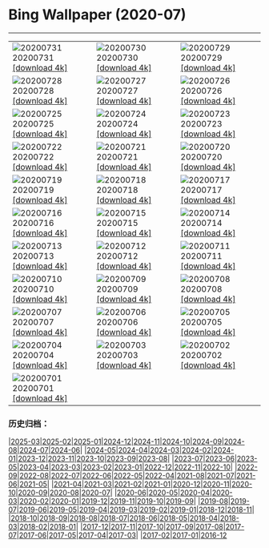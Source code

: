 # Bing Wallpaper (2020-07)
**************

<table><tr><td><img src="https://www.bing.com/th?id=OHR.LavaShip_ZH-CN3924445486_1920x1080.jpg" alt="20200731"> 20200731 <a href="https://www.bing.com/th?id=OHR.LavaShip_ZH-CN3924445486_UHD.jpg">[download 4k]</a></td><td><img src="https://www.bing.com/th?id=OHR.TahoeBeach_ZH-CN3786728560_1920x1080.jpg" alt="20200730"> 20200730 <a href="https://www.bing.com/th?id=OHR.TahoeBeach_ZH-CN3786728560_UHD.jpg">[download 4k]</a></td><td><img src="https://www.bing.com/th?id=OHR.HamerkopHunting_ZH-CN3632585255_1920x1080.jpg" alt="20200729"> 20200729 <a href="https://www.bing.com/th?id=OHR.HamerkopHunting_ZH-CN3632585255_UHD.jpg">[download 4k]</a></td></tr><tr><td><img src="https://www.bing.com/th?id=OHR.KallurLighthouse_ZH-CN3407251246_1920x1080.jpg" alt="20200728"> 20200728 <a href="https://www.bing.com/th?id=OHR.KallurLighthouse_ZH-CN3407251246_UHD.jpg">[download 4k]</a></td><td><img src="https://www.bing.com/th?id=OHR.HamelinPool_ZH-CN3309979763_1920x1080.jpg" alt="20200727"> 20200727 <a href="https://www.bing.com/th?id=OHR.HamelinPool_ZH-CN3309979763_UHD.jpg">[download 4k]</a></td><td><img src="https://www.bing.com/th?id=OHR.AerialTamul_ZH-CN3164679201_1920x1080.jpg" alt="20200726"> 20200726 <a href="https://www.bing.com/th?id=OHR.AerialTamul_ZH-CN3164679201_UHD.jpg">[download 4k]</a></td></tr><tr><td><img src="https://www.bing.com/th?id=OHR.WheatCastilla_ZH-CN2814576294_1920x1080.jpg" alt="20200725"> 20200725 <a href="https://www.bing.com/th?id=OHR.WheatCastilla_ZH-CN2814576294_UHD.jpg">[download 4k]</a></td><td><img src="https://www.bing.com/th?id=OHR.RedSailboat_ZH-CN2386102503_1920x1080.jpg" alt="20200724"> 20200724 <a href="https://www.bing.com/th?id=OHR.RedSailboat_ZH-CN2386102503_UHD.jpg">[download 4k]</a></td><td><img src="https://www.bing.com/th?id=OHR.KapamaCousins_ZH-CN2164304882_1920x1080.jpg" alt="20200723"> 20200723 <a href="https://www.bing.com/th?id=OHR.KapamaCousins_ZH-CN2164304882_UHD.jpg">[download 4k]</a></td></tr><tr><td><img src="https://www.bing.com/th?id=OHR.CausewayStones_ZH-CN2070328388_1920x1080.jpg" alt="20200722"> 20200722 <a href="https://www.bing.com/th?id=OHR.CausewayStones_ZH-CN2070328388_UHD.jpg">[download 4k]</a></td><td><img src="https://www.bing.com/th?id=OHR.RedBlueWildebeest_ZH-CN1024893552_1920x1080.jpg" alt="20200721"> 20200721 <a href="https://www.bing.com/th?id=OHR.RedBlueWildebeest_ZH-CN1024893552_UHD.jpg">[download 4k]</a></td><td><img src="https://www.bing.com/th?id=OHR.DinantBelgium_ZH-CN0913727176_1920x1080.jpg" alt="20200720"> 20200720 <a href="https://www.bing.com/th?id=OHR.DinantBelgium_ZH-CN0913727176_UHD.jpg">[download 4k]</a></td></tr><tr><td><img src="https://www.bing.com/th?id=OHR.EarthriseSequence_ZH-CN0750195611_1920x1080.jpg" alt="20200719"> 20200719 <a href="https://www.bing.com/th?id=OHR.EarthriseSequence_ZH-CN0750195611_UHD.jpg">[download 4k]</a></td><td><img src="https://www.bing.com/th?id=OHR.GrandCanalGondolas_ZH-CN0542933448_1920x1080.jpg" alt="20200718"> 20200718 <a href="https://www.bing.com/th?id=OHR.GrandCanalGondolas_ZH-CN0542933448_UHD.jpg">[download 4k]</a></td><td><img src="https://www.bing.com/th?id=OHR.NineSpotted_ZH-CN0422284522_1920x1080.jpg" alt="20200717"> 20200717 <a href="https://www.bing.com/th?id=OHR.NineSpotted_ZH-CN0422284522_UHD.jpg">[download 4k]</a></td></tr><tr><td><img src="https://www.bing.com/th?id=OHR.HappyBalloon_ZH-CN0324866466_1920x1080.jpg" alt="20200716"> 20200716 <a href="https://www.bing.com/th?id=OHR.HappyBalloon_ZH-CN0324866466_UHD.jpg">[download 4k]</a></td><td><img src="https://www.bing.com/th?id=OHR.FrederickSound_ZH-CN1838908749_1920x1080.jpg" alt="20200715"> 20200715 <a href="https://www.bing.com/th?id=OHR.FrederickSound_ZH-CN1838908749_UHD.jpg">[download 4k]</a></td><td><img src="https://www.bing.com/th?id=OHR.WinchesterCrypt_ZH-CN1683778044_1920x1080.jpg" alt="20200714"> 20200714 <a href="https://www.bing.com/th?id=OHR.WinchesterCrypt_ZH-CN1683778044_UHD.jpg">[download 4k]</a></td></tr><tr><td><img src="https://www.bing.com/th?id=OHR.PantheonParis_ZH-CN1546295756_1920x1080.jpg" alt="20200713"> 20200713 <a href="https://www.bing.com/th?id=OHR.PantheonParis_ZH-CN1546295756_UHD.jpg">[download 4k]</a></td><td><img src="https://www.bing.com/th?id=OHR.SunnyRainforest_ZH-CN1412617420_1920x1080.jpg" alt="20200712"> 20200712 <a href="https://www.bing.com/th?id=OHR.SunnyRainforest_ZH-CN1412617420_UHD.jpg">[download 4k]</a></td><td><img src="https://www.bing.com/th?id=OHR.WaterRipplesVideo_ZH-CN8790763092_1920x1080.jpg" alt="20200711"> 20200711 <a href="https://www.bing.com/th?id=OHR.WaterRipplesVideo_ZH-CN8790763092_UHD.jpg">[download 4k]</a></td></tr><tr><td><img src="https://www.bing.com/th?id=OHR.MangroveForest_ZH-CN1141787046_1920x1080.jpg" alt="20200710"> 20200710 <a href="https://www.bing.com/th?id=OHR.MangroveForest_ZH-CN1141787046_UHD.jpg">[download 4k]</a></td><td><img src="https://www.bing.com/th?id=OHR.BellTowerItaly_ZH-CN1011281003_1920x1080.jpg" alt="20200709"> 20200709 <a href="https://www.bing.com/th?id=OHR.BellTowerItaly_ZH-CN1011281003_UHD.jpg">[download 4k]</a></td><td><img src="https://www.bing.com/th?id=OHR.ColoradoColumbine_ZH-CN0901580141_1920x1080.jpg" alt="20200708"> 20200708 <a href="https://www.bing.com/th?id=OHR.ColoradoColumbine_ZH-CN0901580141_UHD.jpg">[download 4k]</a></td></tr><tr><td><img src="https://www.bing.com/th?id=OHR.NorfolkPups_ZH-CN0794024596_1920x1080.jpg" alt="20200707"> 20200707 <a href="https://www.bing.com/th?id=OHR.NorfolkPups_ZH-CN0794024596_UHD.jpg">[download 4k]</a></td><td><img src="https://www.bing.com/th?id=OHR.CalorisMDIS_ZH-CN8904275746_1920x1080.jpg" alt="20200706"> 20200706 <a href="https://www.bing.com/th?id=OHR.CalorisMDIS_ZH-CN8904275746_UHD.jpg">[download 4k]</a></td><td><img src="https://www.bing.com/th?id=OHR.Kamchatka_ZH-CN8647931935_1920x1080.jpg" alt="20200705"> 20200705 <a href="https://www.bing.com/th?id=OHR.Kamchatka_ZH-CN8647931935_UHD.jpg">[download 4k]</a></td></tr><tr><td><img src="https://www.bing.com/th?id=OHR.NantucketIsland_ZH-CN8295645754_1920x1080.jpg" alt="20200704"> 20200704 <a href="https://www.bing.com/th?id=OHR.NantucketIsland_ZH-CN8295645754_UHD.jpg">[download 4k]</a></td><td><img src="https://www.bing.com/th?id=OHR.OwlSunflowers_ZH-CN8154999485_1920x1080.jpg" alt="20200703"> 20200703 <a href="https://www.bing.com/th?id=OHR.OwlSunflowers_ZH-CN8154999485_UHD.jpg">[download 4k]</a></td><td><img src="https://www.bing.com/th?id=OHR.DogDays_ZH-CN8013834742_1920x1080.jpg" alt="20200702"> 20200702 <a href="https://www.bing.com/th?id=OHR.DogDays_ZH-CN8013834742_UHD.jpg">[download 4k]</a></td></tr><tr><td><img src="https://www.bing.com/th?id=OHR.HierapolisTurkey_ZH-CN6067183569_1920x1080.jpg" alt="20200701"> 20200701 <a href="https://www.bing.com/th?id=OHR.HierapolisTurkey_ZH-CN6067183569_UHD.jpg">[download 4k]</a></td><td></td><td></td></tr></table>

### 历史归档：

|[2025-03](/../2025-03/2025-03.md)|[2025-02](/../2025-02/2025-02.md)|[2025-01](/../2025-01/2025-01.md)|[2024-12](/../2024-12/2024-12.md)|[2024-11](/../2024-11/2024-11.md)|[2024-10](/../2024-10/2024-10.md)|[2024-09](/../2024-09/2024-09.md)|[2024-08](/../2024-08/2024-08.md)|[2024-07](/../2024-07/2024-07.md)|[2024-06](/../2024-06/2024-06.md)|
|[2024-05](/../2024-05/2024-05.md)|[2024-04](/../2024-04/2024-04.md)|[2024-03](/../2024-03/2024-03.md)|[2024-02](/../2024-02/2024-02.md)|[2024-01](/../2024-01/2024-01.md)|[2023-12](/../2023-12/2023-12.md)|[2023-11](/../2023-11/2023-11.md)|[2023-10](/../2023-10/2023-10.md)|[2023-09](/../2023-09/2023-09.md)|[2023-08](/../2023-08/2023-08.md)|
|[2023-07](/../2023-07/2023-07.md)|[2023-06](/../2023-06/2023-06.md)|[2023-05](/../2023-05/2023-05.md)|[2023-04](/../2023-04/2023-04.md)|[2023-03](/../2023-03/2023-03.md)|[2023-02](/../2023-02/2023-02.md)|[2023-01](/../2023-01/2023-01.md)|[2022-12](/../2022-12/2022-12.md)|[2022-11](/../2022-11/2022-11.md)|[2022-10](/../2022-10/2022-10.md)|
|[2022-09](/../2022-09/2022-09.md)|[2022-08](/../2022-08/2022-08.md)|[2022-07](/../2022-07/2022-07.md)|[2022-06](/../2022-06/2022-06.md)|[2022-05](/../2022-05/2022-05.md)|[2022-04](/../2022-04/2022-04.md)|[2021-08](/../2021-08/2021-08.md)|[2021-07](/../2021-07/2021-07.md)|[2021-06](/../2021-06/2021-06.md)|[2021-05](/../2021-05/2021-05.md)|
|[2021-04](/../2021-04/2021-04.md)|[2021-03](/../2021-03/2021-03.md)|[2021-02](/../2021-02/2021-02.md)|[2021-01](/../2021-01/2021-01.md)|[2020-12](/../2020-12/2020-12.md)|[2020-11](/../2020-11/2020-11.md)|[2020-10](/../2020-10/2020-10.md)|[2020-09](/../2020-09/2020-09.md)|[2020-08](/../2020-08/2020-08.md)|[2020-07](/2020-07.md)|
|[2020-06](/../2020-06/2020-06.md)|[2020-05](/../2020-05/2020-05.md)|[2020-04](/../2020-04/2020-04.md)|[2020-03](/../2020-03/2020-03.md)|[2020-02](/../2020-02/2020-02.md)|[2020-01](/../2020-01/2020-01.md)|[2019-12](/../2019-12/2019-12.md)|[2019-11](/../2019-11/2019-11.md)|[2019-10](/../2019-10/2019-10.md)|[2019-09](/../2019-09/2019-09.md)|
|[2019-08](/../2019-08/2019-08.md)|[2019-07](/../2019-07/2019-07.md)|[2019-06](/../2019-06/2019-06.md)|[2019-05](/../2019-05/2019-05.md)|[2019-04](/../2019-04/2019-04.md)|[2019-03](/../2019-03/2019-03.md)|[2019-02](/../2019-02/2019-02.md)|[2019-01](/../2019-01/2019-01.md)|[2018-12](/../2018-12/2018-12.md)|[2018-11](/../2018-11/2018-11.md)|
|[2018-10](/../2018-10/2018-10.md)|[2018-09](/../2018-09/2018-09.md)|[2018-08](/../2018-08/2018-08.md)|[2018-07](/../2018-07/2018-07.md)|[2018-06](/../2018-06/2018-06.md)|[2018-05](/../2018-05/2018-05.md)|[2018-04](/../2018-04/2018-04.md)|[2018-03](/../2018-03/2018-03.md)|[2018-02](/../2018-02/2018-02.md)|[2018-01](/../2018-01/2018-01.md)|
|[2017-12](/../2017-12/2017-12.md)|[2017-11](/../2017-11/2017-11.md)|[2017-10](/../2017-10/2017-10.md)|[2017-09](/../2017-09/2017-09.md)|[2017-08](/../2017-08/2017-08.md)|[2017-07](/../2017-07/2017-07.md)|[2017-06](/../2017-06/2017-06.md)|[2017-05](/../2017-05/2017-05.md)|[2017-04](/../2017-04/2017-04.md)|[2017-03](/../2017-03/2017-03.md)|
|[2017-02](/../2017-02/2017-02.md)|[2017-01](/../2017-01/2017-01.md)|[2016-12](/../2016-12/2016-12.md)